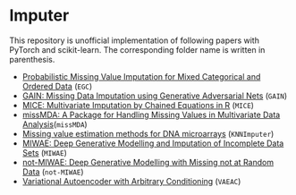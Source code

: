 # Imputer
This repository is unofficial implementation of following papers with PyTorch and scikit-learn. The corresponding folder name is written in parenthesis.
- [Probabilistic Missing Value Imputation for Mixed Categorical and Ordered Data](https://openreview.net/forum?id=h4kN_apci_R) (`EGC`)
- [GAIN: Missing Data Imputation using Generative Adversarial Nets](https://www.vanderschaar-lab.com/papers/ICML_GAIN.pdf) (`GAIN`)
- [MICE: Multivariate Imputation by Chained Equations in R](https://www.jstatsoft.org/article/view/v045i03) (`MICE`)
- [missMDA: A Package for Handling Missing Values in Multivariate Data Analysis](https://www.jstatsoft.org/article/view/v070i01)(`missMDA`)
- [Missing value estimation methods for DNA microarrays](https://academic.oup.com/bioinformatics/article/17/6/520/272365) (`KNNImputer`)
- [MIWAE: Deep Generative Modelling and Imputation of Incomplete Data Sets](https://proceedings.mlr.press/v97/mattei19a/mattei19a.pdf) (`MIWAE`)
- [not-MIWAE: Deep Generative Modelling with Missing not at Random Data](https://openreview.net/forum?id=tu29GQT0JFy) (`not-MIWAE`)
- [Variational Autoencoder with Arbitrary Conditioning](https://openreview.net/forum?id=SyxtJh0qYm) (`VAEAC`)

